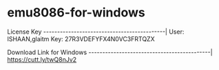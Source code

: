 # emu8086-for-windows

License Key
--------------------------------------------|
User: ISHAAN,glaitm
Key: 27R3VDEFYFX4N0VC3FRTQZX


Download Link for Windows
--------------------------------------------|
https://cutt.ly/twQ8nJv2
